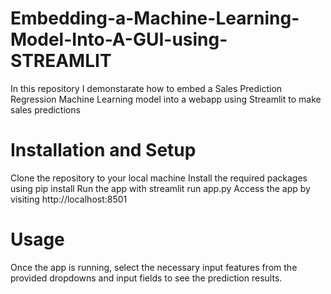 # Embedding-a-Machine-Learning-Model-Into-A-GUI-using-STREAMLIT
In this repository I demonstarate how to embed a Sales Prediction Regression Machine Learning model into a webapp using Streamlit to make sales predictions

# Installation and Setup

Clone the repository to your local machine
Install the required packages using pip install
Run the app with streamlit run app.py
Access the app by visiting http://localhost:8501


# Usage
Once the app is running, select the necessary input features from the provided dropdowns and input fields to see the prediction results.